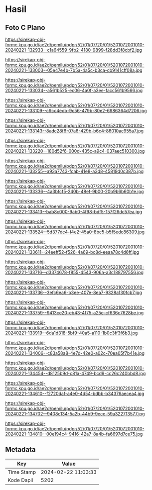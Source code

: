 # Hasil

## Foto C Plano

https://sirekap-obj-formc.kpu.go.id/ae2d/pemilu/pdpr/52/01/07/20/01/5201072001010-20240221-132933--c1a64559-9fb2-4180-9899-f28dd3f8cbf2.jpg

https://sirekap-obj-formc.kpu.go.id/ae2d/pemilu/pdpr/52/01/07/20/01/5201072001010-20240221-133003--05e47e4b-7b5a-4a5c-b3ca-cb9141cff08a.jpg

https://sirekap-obj-formc.kpu.go.id/ae2d/pemilu/pdpr/52/01/07/20/01/5201072001010-20240221-133034--a561b525-ec06-4a0f-a3ee-facc561b9566.jpg

https://sirekap-obj-formc.kpu.go.id/ae2d/pemilu/pdpr/52/01/07/20/01/5201072001010-20240221-133109--c9cc4edb-9c56-479b-80e2-6986364d7206.jpg

https://sirekap-obj-formc.kpu.go.id/ae2d/pemilu/pdpr/52/01/07/20/01/5201072001010-20240221-133143--8adc28f6-07a6-429b-b6c4-86010ac955a7.jpg

https://sirekap-obj-formc.kpu.go.id/ae2d/pemilu/pdpr/52/01/07/20/01/5201072001010-20240221-133220--180d52f6-000d-435c-a9c4-037aec510300.jpg

https://sirekap-obj-formc.kpu.go.id/ae2d/pemilu/pdpr/52/01/07/20/01/5201072001010-20240221-133255--a93a7743-fcab-41e8-a3d8-45819d0c387b.jpg

https://sirekap-obj-formc.kpu.go.id/ae2d/pemilu/pdpr/52/01/07/20/01/5201072001010-20240221-133336--4a3bfcf5-240b-48ef-9b00-20b9b6b60b1e.jpg

https://sirekap-obj-formc.kpu.go.id/ae2d/pemilu/pdpr/52/01/07/20/01/5201072001010-20240221-133413--bab8c000-9ab0-4f98-bdf5-157f26dc57ea.jpg

https://sirekap-obj-formc.kpu.go.id/ae2d/pemilu/pdpr/52/01/07/20/01/5201072001010-20240221-133524--5d377dc4-f4e2-45a0-8bc5-b5f5edc86309.jpg

https://sirekap-obj-formc.kpu.go.id/ae2d/pemilu/pdpr/52/01/07/20/01/5201072001010-20240221-133611--24eeff52-f526-4a69-bc8d-eeaa78c4d6ff.jpg

https://sirekap-obj-formc.kpu.go.id/ae2d/pemilu/pdpr/52/01/07/20/01/5201072001010-20240221-133716--d3374678-f855-4543-906a-a3c188797556.jpg

https://sirekap-obj-formc.kpu.go.id/ae2d/pemilu/pdpr/52/01/07/20/01/5201072001010-20240221-133736--3efc6ea6-b3ee-407e-8ea7-9328a130fcb7.jpg

https://sirekap-obj-formc.kpu.go.id/ae2d/pemilu/pdpr/52/01/07/20/01/5201072001010-20240221-133759--9413ce20-eb43-4f75-a25e-cf636c7628be.jpg

https://sirekap-obj-formc.kpu.go.id/ae2d/pemilu/pdpr/52/01/07/20/01/5201072001010-20240221-133919--6da1d318-5bf9-40a5-a110-1b0c3ff3f6b3.jpg

https://sirekap-obj-formc.kpu.go.id/ae2d/pemilu/pdpr/52/01/07/20/01/5201072001010-20240221-134006--c83a58a8-4e7d-42e0-a02c-70ea05f7b41e.jpg

https://sirekap-obj-formc.kpu.go.id/ae2d/pemilu/pdpr/52/01/07/20/01/5201072001010-20240221-134454--d8125b9d-c81a-4749-bcd9-cc26c240bbd8.jpg

https://sirekap-obj-formc.kpu.go.id/ae2d/pemilu/pdpr/52/01/07/20/01/5201072001010-20240221-134610--f2720daf-a4e0-4d54-bdbb-b34376aecea4.jpg

https://sirekap-obj-formc.kpu.go.id/ae2d/pemilu/pdpr/52/01/07/20/01/5201072001010-20240221-134702--9408c134-5a2b-44b9-9ece-59a322713577.jpg

https://sirekap-obj-formc.kpu.go.id/ae2d/pemilu/pdpr/52/01/07/20/01/5201072001010-20240221-134810--00e194c4-9416-42a7-8a4b-fa6697d7ce75.jpg


## Metadata

| Key        | Value               |
| ---------- | ------------------- |
| Time Stamp | 2024-02-22 11:03:33 |
| Kode Dapil | 5202                |



